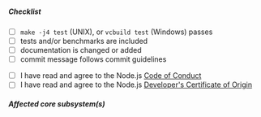 <!--
Thank you for your pull request. Please provide a description above and review
the requirements below.

Bug fixes and new features should include tests and possibly benchmarks.

Contributors guide: https://github.com/nodejs/node/blob/master/CONTRIBUTING.md
-->

##### Checklist
<!-- Remove items that do not apply. For completed items, change [ ] to [x]. -->

- [ ] `make -j4 test` (UNIX), or `vcbuild test` (Windows) passes
- [ ] tests and/or benchmarks are included
- [ ] documentation is changed or added
- [ ] commit message follows commit guidelines

<!-- If this is your first contribution to Node.js, please also check the
     following items -->
- [ ] I have read and agree to the Node.js [Code of Conduct](https://github.com/nodejs/node/blob/master/CODE_OF_CONDUCT.md)
- [ ] I have read and agree to the Node.js [Developer's Certificate of Origin](https://github.com/nodejs/node/blob/master/CONTRIBUTING.md#developers-certificate-of-origin-11) 

##### Affected core subsystem(s)
<!-- Provide affected core subsystem(s) (like doc, cluster, crypto, etc). -->
